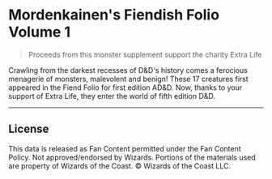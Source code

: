 # Mordenkainen's Fiendish Folio Volume 1

> Proceeds from this monster supplement support the charity Extra Life

Crawling from the darkest recesses of D&D's history comes a ferocious menagerie of monsters, malevolent and benign! These 17 creatures first appeared in the Fiend Folio for first edition AD&D. Now, thanks to your support of Extra Life, they enter the world of fifth edition D&D.

---

## License

This data is released as Fan Content permitted under the Fan Content Policy. Not approved/endorsed by Wizards. Portions of the materials used are property of Wizards of the Coast. © Wizards of the Coast LLC.
